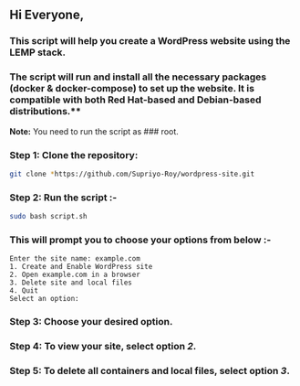 ## Hi Everyone,

### This script will help you create a WordPress website using the LEMP stack.

### The script will run and install all the necessary packages (docker & docker-compose) to set up the website. It is compatible with both Red Hat-based and Debian-based distributions.**

**Note:** You need to run the script as ### root.

### **Step 1:** Clone the repository: 

```sh
git clone *https://github.com/Supriyo-Roy/wordpress-site.git
```
### **Step 2:** Run the script :-
```sh 
sudo bash script.sh 
```
### This will prompt you to choose your options from below :-

```plaintext
Enter the site name: example.com
1. Create and Enable WordPress site
2. Open example.com in a browser
3. Delete site and local files
4. Quit
Select an option:
```

### **Step 3:** Choose your desired option.

### **Step 4:** To view your site, select option *2*.

### **Step 5:** To delete all containers and local files, select option *3*.


